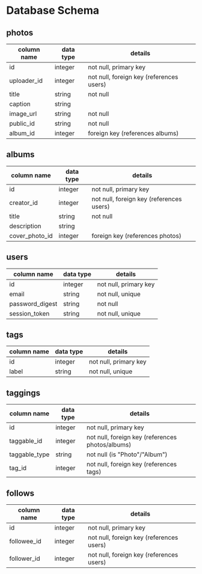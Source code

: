 # Database Schema

## photos
column name | data type | details
------------|-----------|-----------------------
id          | integer   | not null, primary key
uploader_id | integer   | not null, foreign key (references users)
title       | string    | not null
caption     | string    |
image_url   | string    | not null
public_id   | string    | not null
album_id    | integer   | foreign key (references albums)

## albums
column name    | data type | details
---------------|-----------|-----------------------
id             | integer   | not null, primary key
creator_id     | integer   | not null, foreign key (references users)
title          | string    | not null
description    | string    |
cover_photo_id | integer   | foreign key (references photos)

## users
column name     | data type | details
----------------|-----------|-----------------------
id              | integer   | not null, primary key
email           | string    | not null, unique
password_digest | string    | not null
session_token   | string    | not null, unique

## tags
column name | data type | details
------------|-----------|-----------------------
id          | integer   | not null, primary key
label       | string    | not null, unique

## taggings
column name   | data type | details
--------------|-----------|-----------------------
id            | integer   | not null, primary key
taggable_id   | integer   | not null, foreign key (references photos/albums)
taggable_type | string    | not null (is "Photo"/"Album")
tag_id        | integer   | not null, foreign key (references tags)

## follows
column name | data type | details
------------|-----------|-----------------------
id          | integer   | not null, primary key
followee_id | integer   | not null, foreign key (references users)
follower_id | integer   | not null, foreign key (references users)
